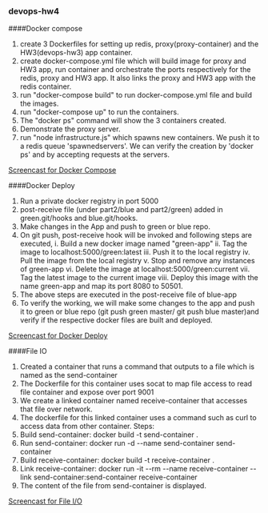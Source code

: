 ### devops-hw4

####Docker compose

1. create 3 Dockerfiles for setting up redis, proxy(proxy-container) and the HW3(devops-hw3) app container. 
2. create docker-compose.yml file which will build image for proxy and HW3 app, run container and orchestrate the ports respectively for the redis, proxy and HW3 app. It also links the proxy and HW3 app with the redis container.
3.  run "docker-compose build" to run docker-compose.yml file and build the images.
4.  run "docker-compose up" to run the containers.
4.  The "docker ps" command will show the 3 containers created.
5.  Demonstrate the proxy server. 
6.  run "node infrastructure.js" which spawns new containers. We push it to a redis queue 'spawnedservers'. We can verify the      creation by 'docker ps' and by accepting requests at the servers.

[Screencast for Docker Compose](https://youtu.be/cgeqO50LySI)


####Docker Deploy 

1. Run a private docker registry in port 5000
2. post-receive file (under part2/blue and part2/green) added in green.git/hooks and blue.git/hooks.
3. Make changes in the App and push to green or blue repo.
4. On git push, post-receive hook will be invoked and following steps are executed,
    i. Build a new docker image named "green-app"
    ii. Tag the image to localhost:5000/green:latest
    iii. Push it to the local registry
    iv. Pull the image from the local registry
    v. Stop and remove any instances of green-app
    vi. Delete the image at localhost:5000/green:current
    vii. Tag the latest image to the current image
    viii. Deploy this image with the name green-app and map its port 8080 to 50501.
5. The above steps are executed in the post-receive file of blue-app
6. To verify the working, we will make some changes to the app and push it to green or blue repo (git push green master/ git push blue master)and verify if the respective docker files are built and deployed.

[Screencast for Docker Deploy](https://youtu.be/DuQcWvdkmFw)


####File IO 

1. Created a container that runs a command that outputs to a file which is named as the send-container
2. The Dockerfile for this container uses socat to map file access to read file container and expose over port 9001
3. We create a linked container named receive-container that accesses that file over network. 
4. The dockerfile for this linked container uses a command such as curl to access data from other container.
Steps:
1. Build send-container: docker build -t send-container .
2. Run send-container: docker run -d --name send-container send-container
3. Build receive-container: docker build -t receive-container .
4. Link receive-container: docker run -it --rm --name receive-container --link send-container:send-container receive-container
5. The content of the file from send-container is displayed.

[Screencast for File I/O](https://youtu.be/Xey2w-iz4j0)
